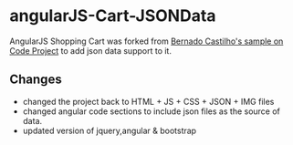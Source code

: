 # angularJS-Cart-JSONData

AngularJS Shopping Cart was forked from  [Bernado Castilho's sample
on Code Project](http://www.codeproject.com/Articles/576246/A-Shopping-Cart-Application-Built-with-AngularJS) to add
json data support to it.

Changes
-------
* changed the project back to HTML + JS + CSS + JSON + IMG files 
* changed angular code sections to include json files as the source of data.
* updated version of jquery,angular & bootstrap
